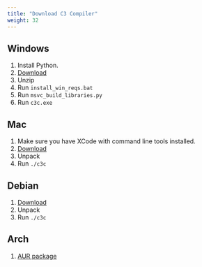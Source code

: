 ```yaml
---
title: "Download C3 Compiler"
weight: 32
---
```

## Windows
1. Install Python.
2. [Download](https://github.com/c3lang/c3c/releases/download/latest/c3-windows.zip)
3. Unzip
4. Run `install_win_reqs.bat`
5. Run `msvc_build_libraries.py`
6. Run `c3c.exe`

## Mac
1. Make sure you have XCode with command line tools installed.
2. [Download](https://github.com/c3lang/c3c/releases/download/latest/c3-macos.zip)
3. Unpack
4. Run `./c3c`

## Debian
1. [Download](https://github.com/c3lang/c3c/releases/download/latest/c3-linux.tar.gz)
2. Unpack
3. Run `./c3c`

## Arch
1. [AUR package](https://aur.archlinux.org/packages/c3c-git)
